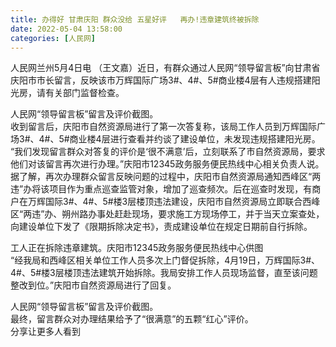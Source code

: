 ```yaml
---
title: 办得好 甘肃庆阳 群众没给 五星好评   再办!违章建筑终被拆除
date: 2022-05-04 13:58:00
categories: [人民网]
---
```

人民网兰州5月4日电 （王文嘉）近日，有群众通过人民网“领导留言板”向甘肃省庆阳市市长留言，反映该市万辉国际广场3#、4#、5#商业楼4层有人违规搭建阳光房，请有关部门监督检查。  
  
人民网“领导留言板”留言及评价截图。  
收到留言后，庆阳市自然资源局进行了第一次答复称，该局工作人员到万辉国际广场3#、4#、5#商业楼4层进行查看并约谈了建设单位，未发现违规搭建阳光房。  
“我们发现留言群众对答复的评价是‘很不满意’后，立刻联系了市自然资源局，要求他们对该留言再次进行办理。”庆阳市12345政务服务便民热线中心相关负责人说。  
据了解，再次办理群众留言反映问题的过程中，庆阳市自然资源局通知西峰区“两违”办将该项目作为重点巡查监管对象，增加了巡查频次。后在巡查时发现，有商户在万辉国际3#、4#、5#楼3层楼顶违法建设，庆阳市自然资源局立即联合西峰区“两违”办、朔州路办事处赶赴现场，要求施工方现场停工，并于当天立案查处，向建设单位下发了《限期拆除决定书》，责成建设单位在规定日期前自行拆除。  
  
工人正在拆除违章建筑。庆阳市12345政务服务便民热线中心供图  
“经我局和西峰区相关单位工作人员多次上门督促拆除，4月19日，万辉国际3#、4#、5#楼3层楼顶违法建筑开始拆除。我局安排工作人员现场监督，直至该问题整改到位。”庆阳市自然资源局进行了回复。  
  
人民网“领导留言板”留言及评价截图。  
最终，留言群众对办理结果给予了“很满意”的五颗“红心”评价。  
分享让更多人看到  
